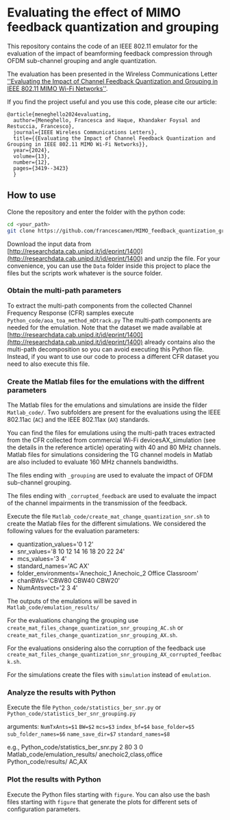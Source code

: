 # Evaluating the effect of MIMO feedback quantization and grouping
 
This repository contains the code of an IEEE 802.11 emulator for the evaluation of the impact of beamforming feedback compression through OFDM sub-channel grouping and angle quantization.  

The evaluation has been presented in the Wireless Communications Letter [''Evaluating the Impact of Channel Feedback Quantization and Grouping in IEEE 802.11 MIMO Wi-Fi Networks''](https://ieeexplore.ieee.org/document/10697099).

If you find the project useful and you use this code, please cite our article:
```
@article{meneghello2024evaluating,
  author={Meneghello, Francesca and Haque, Khandaker Foysal and Restuccia, Francesco},
  journal={IEEE Wireless Communications Letters}, 
  title={{Evaluating the Impact of Channel Feedback Quantization and Grouping in IEEE 802.11 MIMO Wi-Fi Networks}}, 
  year={2024},
  volume={13},
  number={12},
  pages={3419--3423}
  }
```

## How to use
Clone the repository and enter the folder with the python code:
```bash
cd <your_path>
git clone https://github.com/francescamen/MIMO_feedback_quantization_grouping.git
```

Download the input data from [http://researchdata.cab.unipd.it/id/eprint/1400](http://researchdata.cab.unipd.it/id/eprint/1400) and unzip the file.
For your convenience, you can use the ```Data``` folder inside this project to place the files but the scripts work whatever is the source folder.

### Obtain the multi-path parameters

To extract the multi-path components from the collected Channel Frequency Response (CFR) samples execute ```Python_code/aoa_toa_method_mDtrack.py``` 
The multi-path components are needed for the emulation. Note that the dataset we made available at [http://researchdata.cab.unipd.it/id/eprint/1400](http://researchdata.cab.unipd.it/id/eprint/1400) already contains also the multi-path decomposition so you can avoid executing this Python file. Instead, if you want to use our code to process a different CFR dataset you need to also execute this file.

### Create the Matlab files for the emulations with the diffrent parameters 

The Matlab files for the emulations and simulations are inside the filder ```Matlab_code/```. Two subfolders are present for the evaluations using the IEEE 802.11ac (```AC```) and the IEEE 802.11ax (```AX```) standards.  

You can find the files for emulations using the multi-path traces extracted from the CFR collected from commercial Wi-Fi devicesAX_simulation (see the details in the reference article) operating with 40 and 80 MHz channels. Matlab files for simulations considering the TG channel models in Matlab are also included to evaluate 160 MHz channels bandwidths.

The files ending with ```_grouping``` are used to evaluate the impact of OFDM sub-channel grouping.

The files ending with ```_corrupted_feedback``` are used to evaluate the impact of the channel impairments in the transmission of the feedback.

Execute the file ```Matlab_code/create_mat_change_quantization_snr.sh``` to create the Matlab files for the different simulations. We considered the following values for the evaluation parameters: 

* quantization_values='0 1 2'
* snr_values='8 10 12 14 16 18 20 22 24'
* mcs_values='3 4'
* standard_names='AC AX'
* folder_environments='Anechoic_1 Anechoic_2 Office Classroom'
* chanBWs='CBW80 CBW40 CBW20'
* NumAntsvect='2 3 4'

The outputs of the emulations will be saved in ```Matlab_code/emulation_results/```

For the evaluations changing the grouping use ```create_mat_files_change_quantization_snr_grouping_AC.sh``` or ```create_mat_files_change_quantization_snr_grouping_AX.sh```.

For the evaluations onsidering also the corruption of the feedback use ```create_mat_files_change_quantization_snr_grouping_AX_corrupted_feedback.sh```.

For the simulations create the files with ```simulation``` instead of ```emulation```.

### Analyze the results with Python

Execute the file ```Python_code/statistics_ber_snr.py``` or ```Python_code/statistics_ber_snr_grouping.py```

arguments:
```NumTxAnts=$1```
```BW=$2```
```mcs=$3```
```index_bf=$4```
```base_folder=$5```
```sub_folder_names=$6```
```name_save_dir=$7```
```standard_names=$8```

e.g.,  Python_code/statistics_ber_snr.py 2 80 3 0 Matlab_code/emulation_results/ anechoic2,class,office Python_code/results/ AC,AX

### Plot the results with Python

Execute the Python files starting with ```figure```. You can also use the bash files starting with ```figure``` that generate the plots for different sets of configuration parameters.
